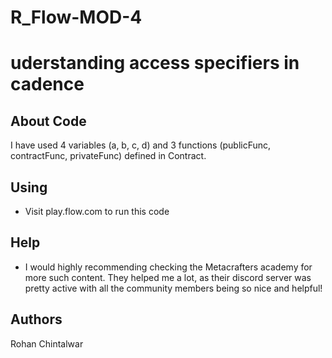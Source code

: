 # R_Flow-MOD-4
# uderstanding access specifiers in cadence 


## About Code
 I have used 4 variables (a, b, c, d) and 3 functions (publicFunc, contractFunc, privateFunc) defined in Contract.

## Using
* Visit play.flow.com to run this code

 
 ## Help

* I would highly recommending checking the Metacrafters academy for more such content. They helped me a lot, as their discord server was pretty active with all the community members being so nice and helpful!

## Authors
Rohan Chintalwar
